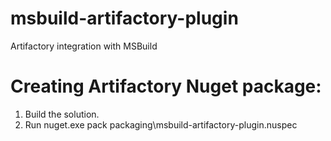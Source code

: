 msbuild-artifactory-plugin
==========================

Artifactory integration with MSBuild

# Creating Artifactory Nuget package: 
1. Build the solution.
2. Run nuget.exe pack packaging\msbuild-artifactory-plugin.nuspec

